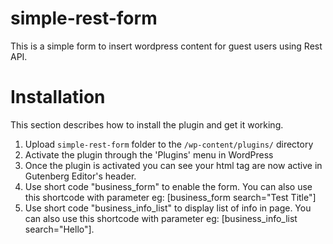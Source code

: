 # simple-rest-form

This is a simple form to insert wordpress content for guest users using Rest API.

# Installation

This section describes how to install the plugin and get it working.

1. Upload `simple-rest-form` folder to the `/wp-content/plugins/` directory
2. Activate the plugin through the 'Plugins' menu in WordPress
3. Once the plugin is activated you can see your html tag are now active in Gutenberg Editor's header.
4. Use short code "business_form" to enable the form. You can also use this shortcode with parameter eg: [business_form search="Test Title"]
5. Use short code "business_info_list" to display list of info in page. You can also use this shortcode with parameter eg: [business_info_list search="Hello"].
